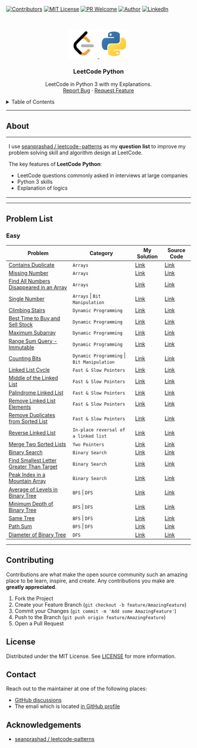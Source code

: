 [![Contributors][contributors-shield]][contributors-url]
[![MIT License][license-shield]][license-url]
[![PR Welcome][pr-welcome-shield]](#contributing)
[![Author][author-shield]][author-url]
[![LinkedIn][linkedin-shield]][linkedin-url]

<!-- PROJECT LOGO -->
<br />
<p align="center">
  <a href="https://github.com/windsuzu/leetcode-python">
    <img src="images/leetcode.png" alt="leetcode" width="80" height="80">
    <img src="images/python.png" alt="python" width="80" height="80">
  </a>

  <h3 align="center">LeetCode Python</h3>

  <p align="center">
    LeetCode in Python 3 with my Explanations.
    <br />
    <a href="https://github.com/windsuzu/leetcode-python/issues">Report Bug</a>
    ·
    <a href="https://github.com/windsuzu/leetcode-python/issues">Request Feature</a>
  </p>
</p>


<details>
<summary>Table of Contents</summary>

* [About](#about)
* [Problem List](#problem-list)
  * [Easy](#easy)
* [Contributing](#contributing)
* [License](#license)
* [Contact](#contact)
* [Acknowledgements](#acknowledgements)

</details>

---

## About

<table>
<tr>
<td>

I use [seanprashad / leetcode-patterns](https://github.com/SeanPrashad/leetcode-patterns) as my **question list** to improve my problem solving skill and algorithm design at LeetCode.

The key features of **LeetCode Python**:

- LeetCode questions commonly asked in interviews at large companies
- Python 3 skills
- Explanation of logics

</td>
</tr>
</table>

---

## Problem List

### Easy

| Problem                                                                                | Category                                    | My Solution                                        | Source Code                                        |
| -------------------------------------------------------------------------------------- | ------------------------------------------- | -------------------------------------------------- | -------------------------------------------------- |
| [Contains Duplicate][p-contains-duplicate]                                             | `Arrays`                                    | [Link][d-contains-duplicate]                       | [Link][c-contains-duplicate]                       |
| [Missing Number][p-missing-number]                                                     | `Arrays`                                    | [Link][d-missing-number]                           | [Link][c-missing-number]                           |
| [Find All Numbers Disappeared in an Array][p-find-all-numbers-disappeared-in-an-array] | `Arrays`                                    | [Link][d-find-all-numbers-disappeared-in-an-array] | [Link][c-find-all-numbers-disappeared-in-an-array] |
| [Single Number][p-single-number]                                                       | `Arrays` \| `Bit Manipulation`              | [Link][d-single-number]                            | [Link][c-single-number]                            |
| [Climbing Stairs][p-climbing-stairs]                                                   | `Dynamic Programming`                       | [Link][d-climbing-stairs]                          | [Link][c-climbing-stairs]                          |
| [Best Time to Buy and Sell Stock][p-best-time-to-buy-and-sell-stock]                   | `Dynamic Programming`                       | [Link][d-best-time-to-buy-and-sell-stock]          | [Link][c-best-time-to-buy-and-sell-stock]          |
| [Maximum Subarray][p-maximum-subarray]                                                 | `Dynamic Programming`                       | [Link][d-maximum-subarray]                         | [Link][c-maximum-subarray]                         |
| [Range Sum Query - Immutable][p-range-sum-query]                                       | `Dynamic Programming`                       | [Link][d-range-sum-query]                          | [Link][c-range-sum-query]                          |
| [Counting Bits][p-counting-bits]                                                       | `Dynamic Programming` \| `Bit Manipulation` | [Link][d-counting-bits]                            | [Link][c-counting-bits]                            |
| [Linked List Cycle][p-linked-list-cycle]                                               | `Fast & Slow Pointers`                      | [Link][d-linked-list-cycle]                        | [Link][c-linked-list-cycle]                        |
| [Middle of the Linked List][p-middle-of-the-linked-list]                               | `Fast & Slow Pointers`                      | [Link][d-middle-of-the-linked-list]                | [Link][c-middle-of-the-linked-list]                |
| [Palindrome Linked List][p-palindrome-linked-list]                                     | `Fast & Slow Pointers`                      | [Link][d-palindrome-linked-list]                   | [Link][c-palindrome-linked-list]                   |
| [Remove Linked List Elements][p-remove-linked-list-elements]                           | `Fast & Slow Pointers`                      | [Link][d-remove-linked-list-elements]              | [Link][c-remove-linked-list-elements]              |
| [Remove Duplicates from Sorted List][p-remove-duplicates-from-sorted-list]             | `Fast & Slow Pointers`                      | [Link][d-remove-duplicates-from-sorted-list]       | [Link][c-remove-duplicates-from-sorted-list]       |
| [Reverse Linked List][p-reverse-linked-list]                                           | `In-place reversal of a linked list`        | [Link][d-reverse-linked-list]                      | [Link][c-reverse-linked-list]                      |
| [Merge Two Sorted Lists][p-merge-two-sorted-lists]                                     | `Two Pointers`                              | [Link][d-merge-two-sorted-lists]                   | [Link][c-merge-two-sorted-lists]                   |
| [Binary Search][p-binary-search]                                                       | `Binary Search`                             | [Link][d-binary-search]                            | [Link][c-binary-search]                            |
| [Find Smallest Letter Greater Than Target][p-find-smallest-letter-greater-than-target] | `Binary Search`                             | [Link][d-find-smallest-letter-greater-than-target] | [Link][c-find-smallest-letter-greater-than-target] |
| [Peak Index in a Mountain Array][p-peak-index-in-a-mountain-array]                     | `Binary Search`                             | [Link][d-peak-index-in-a-mountain-array]           | [Link][c-peak-index-in-a-mountain-array]           |
| [Average of Levels in Binary Tree][p-average-of-levels-in-binary-tree]                 | `BFS` \| `DFS`                              | [Link][d-average-of-levels-in-binary-tree]         | [Link][c-average-of-levels-in-binary-tree]         |
| [Minimum Depth of Binary Tree][p-minimum-depth-of-binary-tree]                         | `BFS` \| `DFS`                              | [Link][d-minimum-depth-of-binary-tree]             | [Link][c-minimum-depth-of-binary-tree]             |
| [Same Tree][p-same-tree]                                                               | `BFS` \| `DFS`                              | [Link][d-same-tree]                                | [Link][c-same-tree]                                |
| [Path Sum][p-path-sum]                                                                 | `BFS` \| `DFS`                              | [Link][d-path-sum]                                 | [Link][c-path-sum]                                 |
| [Diameter of Binary Tree][p-diameter-of-binary-tree]                                   | `DFS`                                       | [Link][d-diameter-of-binary-tree]                  | [Link][c-diameter-of-binary-tree]                  |

---

## Contributing

Contributions are what make the open source community such an amazing place to be learn, inspire, and create. Any contributions you make are **greatly appreciated**.

1. Fork the Project
2. Create your Feature Branch (`git checkout -b feature/AmazingFeature`)
3. Commit your Changes (`git commit -m 'Add some AmazingFeature'`)
4. Push to the Branch (`git push origin feature/AmazingFeature`)
5. Open a Pull Request

## License

Distributed under the MIT License. See [LICENSE](https://github.com/windsuzu/leetcode-python/blob/main/LICENSE) for more information.

## Contact

Reach out to the maintainer at one of the following places:

* [GitHub discussions](https://github.com/windsuzu/leetcode-python/discussions)
* The email which is located [in GitHub profile](https://github.com/windsuzu)


## Acknowledgements

* [seanprashad / leetcode-patterns](https://github.com/SeanPrashad/leetcode-patterns)


[contributors-shield]: https://img.shields.io/github/contributors/windsuzu/leetcode-python.svg?style=for-the-badge
[contributors-url]: https://github.com/windsuzu/leetcode-python/graphs/contributors
[issues-shield]: https://img.shields.io/github/issues/windsuzu/leetcode-python.svg?style=for-the-badge
[issues-url]: https://github.com/windsuzu/leetcode-python/issues
[license-shield]: https://img.shields.io/github/license/windsuzu/leetcode-python.svg?style=for-the-badge&label=license
[license-url]: https://github.com/windsuzu/leetcode-python/blob/main/LICENSE.txt
[linkedin-shield]: https://img.shields.io/badge/-LinkedIn-black.svg?style=for-the-badge&logo=linkedin&colorB=555
[linkedin-url]: https://linkedin.com/in/windsuzu
[pr-welcome-shield]: https://shields.io/badge/PRs-Welcome-ff69b4?style=for-the-badge
[author-shield]: https://shields.io/badge/Made_with_%E2%9D%A4_by-windsuzu-F4A92F?style=for-the-badge
[author-url]: https://github.com/windsuzu


<!-- Problem Ref -->
[p-contains-duplicate]: https://leetcode.com/problems/contains-duplicate/
[p-missing-number]: https://leetcode.com/problems/missing-number/
[p-find-all-numbers-disappeared-in-an-array]: https://leetcode.com/problems/find-all-numbers-disappeared-in-an-array/
[p-single-number]: https://leetcode.com/problems/single-number/
[p-climbing-stairs]: https://leetcode.com/problems/climbing-stairs/
[p-best-time-to-buy-and-sell-stock]: https://leetcode.com/problems/best-time-to-buy-and-sell-stock/
[p-maximum-subarray]: https://leetcode.com/problems/maximum-subarray/
[p-range-sum-query]: https://leetcode.com/problems/range-sum-query-immutable/
[p-counting-bits]: https://leetcode.com/problems/counting-bits/
[p-linked-list-cycle]: https://leetcode.com/problems/linked-list-cycle/
[p-middle-of-the-linked-list]: https://leetcode.com/problems/middle-of-the-linked-list/
[p-palindrome-linked-list]: https://leetcode.com/problems/palindrome-linked-list/
[p-remove-linked-list-elements]: https://leetcode.com/problems/remove-linked-list-elements/
[p-remove-duplicates-from-sorted-list]: https://leetcode.com/problems/remove-duplicates-from-sorted-list/
[p-reverse-linked-list]: https://leetcode.com/problems/reverse-linked-list/
[p-merge-two-sorted-lists]: https://leetcode.com/problems/merge-two-sorted-lists/
[p-binary-search]: https://leetcode.com/problems/binary-search/
[p-find-smallest-letter-greater-than-target]: https://leetcode.com/problems/find-smallest-letter-greater-than-target
[p-peak-index-in-a-mountain-array]: https://leetcode.com/problems/peak-index-in-a-mountain-array/
[p-average-of-levels-in-binary-tree]: https://leetcode.com/problems/average-of-levels-in-binary-tree/
[p-minimum-depth-of-binary-tree]: https://leetcode.com/problems/minimum-depth-of-binary-tree/
[p-same-tree]: https://leetcode.com/problems/same-tree/
[p-path-sum]: https://leetcode.com/problems/path-sum/
[p-diameter-of-binary-tree]: https://leetcode.com/problems/diameter-of-binary-tree/

<!-- Discuss Ref -->
[d-contains-duplicate]: https://leetcode.com/problems/contains-duplicate/discuss/1382394/Python-3-or-Compare-the-size!
[d-missing-number]: https://leetcode.com/problems/missing-number/discuss/1382390/Python-3-or-O(1)-space-or-O(n)-time
[d-find-all-numbers-disappeared-in-an-array]: https://leetcode.com/problems/find-all-numbers-disappeared-in-an-array/discuss/1384686/Python-3-or-Easy-Solution-using-Set
[d-single-number]: https://leetcode.com/problems/single-number/discuss/1387175/Python-3-or-XOR-Explanation
[d-climbing-stairs]: https://leetcode.com/problems/climbing-stairs/discuss/1388999/Python-3-or-Dynamic-Programming
[d-best-time-to-buy-and-sell-stock]: https://leetcode.com/problems/best-time-to-buy-and-sell-stock/discuss/1391460/Python-3-or-KEEP-the-lowest-and-COMPARE-the-profit-!
[d-maximum-subarray]: https://leetcode.com/problems/maximum-subarray/discuss/1392524/Python-3-or-O(n)-Time-or-O(1)-Space
[d-range-sum-query]: https://leetcode.com/problems/range-sum-query-immutable/discuss/1394672/Python-3-or-Cumulative-Sum
[d-counting-bits]: https://leetcode.com/problems/counting-bits/discuss/1396851/Python-3-or-99-Faster-or-91-Less-Memory
[d-linked-list-cycle]: https://leetcode.com/problems/linked-list-cycle/discuss/1398839/Python-3-or-Assign-numbers
[d-middle-of-the-linked-list]: https://leetcode.com/problems/middle-of-the-linked-list/discuss/1400749/Python-3-or-Two-Pointers
[d-palindrome-linked-list]: https://leetcode.com/problems/palindrome-linked-list/discuss/1402628/Python-3-or-Traverse-but-with-Generator-and-List-Comprehension
[d-remove-linked-list-elements]: https://leetcode.com/problems/remove-linked-list-elements/discuss/1404517/Python-3
[d-remove-duplicates-from-sorted-list]: https://leetcode.com/problems/remove-duplicates-from-sorted-list/discuss/1406407/Python-3-or-Connect-distinct-nodes
[d-reverse-linked-list]: https://leetcode.com/problems/reverse-linked-list/discuss/1408600/Python-3-or-Stacking-on-top
[d-merge-two-sorted-lists]: https://leetcode.com/problems/merge-two-sorted-lists/discuss/1410592/Python-3-or-Iterative
[d-binary-search]: https://leetcode.com/problems/binary-search/discuss/1412936/Python-3
[d-find-smallest-letter-greater-than-target]: https://leetcode.com/problems/find-smallest-letter-greater-than-target/discuss/1415083/Python-3-or-ASCII-and-Loop
[d-peak-index-in-a-mountain-array]: https://leetcode.com/problems/peak-index-in-a-mountain-array/discuss/1417139/Python-3-or-Binary-Search
[d-average-of-levels-in-binary-tree]: https://leetcode.com/problems/average-of-levels-in-binary-tree/discuss/1419598/Python-3-or-BFS-or-99.97-faster
[d-minimum-depth-of-binary-tree]: https://leetcode.com/problems/minimum-depth-of-binary-tree/discuss/1421461/Python-3-or-BFS-or-Iterative
[d-same-tree]: https://leetcode.com/problems/same-tree/discuss/1422581/Python-3-or-Iterative-or-BFS
[d-path-sum]: https://leetcode.com/problems/path-sum/discuss/1425031/Python-3-or-BFS-or-Iterative
[d-diameter-of-binary-tree]: https://leetcode.com/problems/diameter-of-binary-tree/discuss/1427361/Python-3-or-DFS

<!-- Code Ref -->
[c-contains-duplicate]: easy/contains-duplicate.py
[c-missing-number]: easy/missing-number.py
[c-find-all-numbers-disappeared-in-an-array]: easy/find-all-numbers-disappeared-in-an-array.py
[c-single-number]: easy/single-number.py
[c-climbing-stairs]: easy/climbing-stairs.py
[c-best-time-to-buy-and-sell-stock]: easy/best-time-to-buy-and-sell-stock.py
[c-maximum-subarray]: easy/maximum-subarray.py
[c-range-sum-query]: easy/range_sum_query-immutable.py
[c-counting-bits]: easy/counting-bits.py
[c-linked-list-cycle]: easy/linked-list-cycle.py
[c-middle-of-the-linked-list]: easy/middle-of-the-linked-list.py
[c-palindrome-linked-list]: easy/palindrome-linked-list.py
[c-remove-linked-list-elements]: easy/remove-linked-list-elements.py
[c-remove-duplicates-from-sorted-list]: easy/remove-duplicates-from-sorted-list.py
[c-reverse-linked-list]: easy/reverse-linked-list.py
[c-merge-two-sorted-lists]: easy/merge-two-sorted-lists.py
[c-binary-search]: easy/binary-search.py
[c-find-smallest-letter-greater-than-target]: easy/find-smallest-letter-greater-than-target.py
[c-peak-index-in-a-mountain-array]: easy/peak-index-in-a-mountain-array.py
[c-average-of-levels-in-binary-tree]: easy/average-of-levels-in-binary-tree.py
[c-minimum-depth-of-binary-tree]: easy/minimum-depth-of-binary-tree.py
[c-same-tree]: easy/same-tree.py
[c-path-sum]: easy/path-sum.py
[c-diameter-of-binary-tree]: easy/diameter-of-binary-tree.py